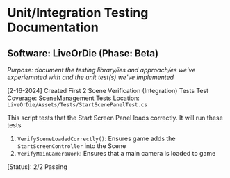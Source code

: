 # Unit/Integration Testing Documentation
## Software: LiveOrDie (Phase: Beta)
_Purpose: document the testing library/ies and approach/es we've experiemnted with and the unit test(s) we've implemented_

[2-16-2024] Created First 2 Scene Verification (Integration) Tests
Test Coverage: SceneManagement Tests 
Location: `LiveOrDie/Assets/Tests/StartScenePanelTest.cs`

This script tests that the Start Screen Panel loads correctly. It will run these tests
  1. `VerifySceneLoadedCorrectly()`: Ensures game adds the `StartScreenController` into the Scene
  2. `VerifyMainCameraWork`: Ensures that a main camera is loaded to game

[Status]: 2/2 Passing
